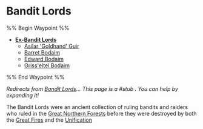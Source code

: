 # Bandit Lords

%% Begin Waypoint %%

* **[Ex-Bandit Lords](Ex-Bandit%20Lords.md)**
  * [Asilar 'Goldhand' Guir](Asilar%20'Goldhand'%20Guir.md)
  * [Barret Bodaim](Barret%20Bodaim.md)
  * [Edward Bodaim](Edward%20Bodaim.md)
  * [Griss'eltel Bodaim](Griss'eltel%20Bodaim.md)

%% End Waypoint %%

*Redirects from [Bandit Lords](..\..\..\..\..\..\Notes%20on%20the%20Multiverse\Inner\Alaturmen\About%20People\Nations\The%20Kingdom%20of%20Prosper\Local%20Lore\Bandit%20Lords.md)...*
*This page is a #stub . You can help by expanding it!*

The Bandit Lords were an ancient collection of ruling bandits and raiders who ruled in the [Great Northern Forests](..\..\..\..\..\..\Notes%20on%20the%20Multiverse\Inner\Alaturmen\Places\World%20Features\Natural%20or%20Territory\Great%20Northern%20Forests.md) before they were destroyed by both the [Great Fires](..\..\..\..\..\..\Notes%20on%20the%20Multiverse\Inner\Alaturmen\About%20People\Nations\Holyl'nds\Local%20Lore\Great%20Fires.md) and the [Unification](..\..\..\..\..\..\Notes%20on%20the%20Multiverse\Inner\Alaturmen\About%20People\Nations\The%20Kingdom%20of%20Prosper\Local%20Lore\Unification.md)
